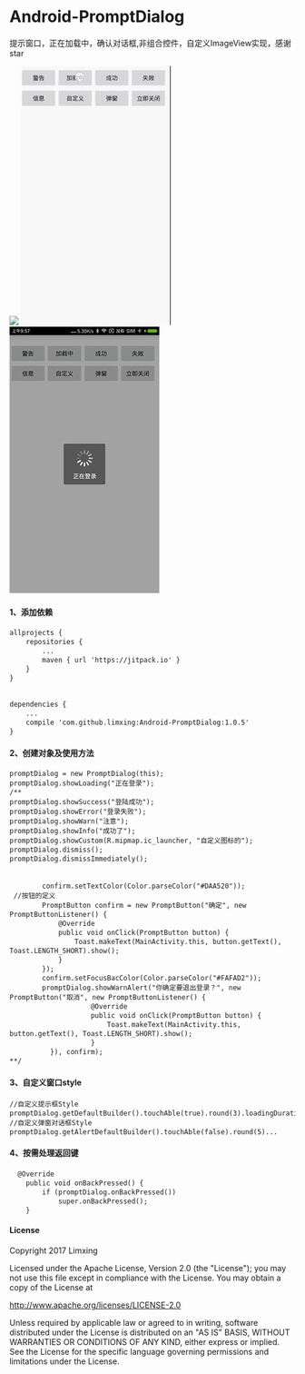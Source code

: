 # Android-PromptDialog
提示窗口，正在加载中，确认对话框,非组合控件，自定义ImageView实现，感谢star  

[![](https://jitpack.io/v/limxing/Android-PromptDialog.svg)](https://jitpack.io/#limxing/Android-PromptDialog)
<img src="screen1.gif"/><img src="screen2.jpg"/>

#### 1、添加依赖

```
allprojects {
    repositories {
        ...
        maven { url 'https://jitpack.io' }
    }
}


```

```
dependencies {
    ...
    compile 'com.github.limxing:Android-PromptDialog:1.0.5'
}

```
#### 2、创建对象及使用方法
```
promptDialog = new PromptDialog(this);
promptDialog.showLoading("正在登录");
/**
promptDialog.showSuccess("登陆成功");
promptDialog.showError("登录失败");
promptDialog.showWarn("注意");
promptDialog.showInfo("成功了");
promptDialog.showCustom(R.mipmap.ic_launcher, "自定义图标的");
promptDialog.dismiss();
promptDialog.dismissImmediately();


        confirm.setTextColor(Color.parseColor("#DAA520"));
 //按钮的定义
        PromptButton confirm = new PromptButton("确定", new PromptButtonListener() {
            @Override
            public void onClick(PromptButton button) {
                Toast.makeText(MainActivity.this, button.getText(), Toast.LENGTH_SHORT).show();
            }
        });
        confirm.setFocusBacColor(Color.parseColor("#FAFAD2"));
        promptDialog.showWarnAlert("你确定要退出登录？", new PromptButton("取消", new PromptButtonListener() {
                    @Override
                    public void onClick(PromptButton button) {
                        Toast.makeText(MainActivity.this, button.getText(), Toast.LENGTH_SHORT).show();
                    }
          }), confirm);
**/
```
#### 3、自定义窗口style
```
//自定义提示框Style
promptDialog.getDefaultBuilder().touchAble(true).round(3).loadingDuration(3000)..
//自定义弹窗对话框Style
promptDialog.getAlertDefaultBuilder().touchAble(false).round(5)...
```
#### 4、按需处理返回键
```
  @Override
    public void onBackPressed() {
        if (promptDialog.onBackPressed())
            super.onBackPressed();
    }
```
#### License
Copyright  2017 Limxing

Licensed under the Apache License, Version 2.0 (the "License");
you may not use this file except in compliance with the License.
You may obtain a copy of the License at

   http://www.apache.org/licenses/LICENSE-2.0

Unless required by applicable law or agreed to in writing, software
distributed under the License is distributed on an "AS IS" BASIS,
WITHOUT WARRANTIES OR CONDITIONS OF ANY KIND, either express or implied.
See the License for the specific language governing permissions and
limitations under the License.
